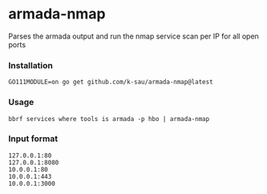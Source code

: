 # armada-nmap

Parses the armada output and run the nmap service scan per IP for all open ports


### Installation
```
GO111MODULE=on go get github.com/k-sau/armada-nmap@latest
```

### Usage
```
bbrf services where tools is armada -p hbo | armada-nmap
```

### Input format
```
127.0.0.1:80
127.0.0.1:8080
10.0.0.1:80
10.0.0.1:443
10.0.0.1:3000
```
